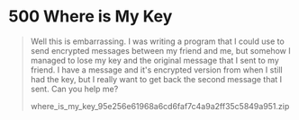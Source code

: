 # 500 Where is My Key

> Well this is embarrassing. I was writing a program that I could use to send encrypted messages between my friend and me, but somehow I managed to lose my key and the original message that I sent to my friend. I have a message and it's encrypted version from when I still had the key, but I really want to get back the second message that I sent. Can you help me?
>
> where_is_my_key_95e256e61968a6cd6faf7c4a9a2ff35c5849a951.zip

